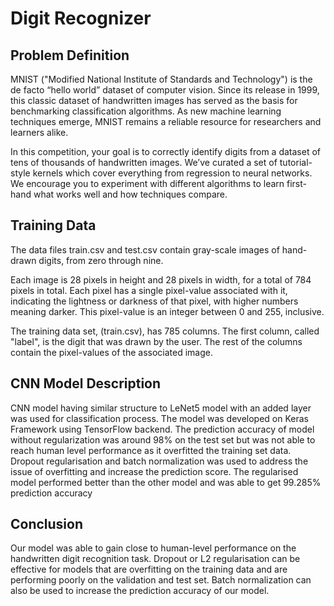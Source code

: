 # Digit Recognizer

## Problem Definition
MNIST ("Modified National Institute of Standards and Technology") is the de facto “hello world” dataset of computer vision. Since its release in 1999, this classic dataset of handwritten images has served as the basis for benchmarking classification algorithms. As new machine learning techniques emerge, MNIST remains a reliable resource for researchers and learners alike.

In this competition, your goal is to correctly identify digits from a dataset of tens of thousands of handwritten images. We’ve curated a set of tutorial-style kernels which cover everything from regression to neural networks. We encourage you to experiment with different algorithms to learn first-hand what works well and how techniques compare.

## Training Data
The data files train.csv and test.csv contain gray-scale images of hand-drawn digits, from zero through nine.

Each image is 28 pixels in height and 28 pixels in width, for a total of 784 pixels in total. Each pixel has a single pixel-value associated with it, indicating the lightness or darkness of that pixel, with higher numbers meaning darker. This pixel-value is an integer between 0 and 255, inclusive.

The training data set, (train.csv), has 785 columns. The first column, called "label", is the digit that was drawn by the user. The rest of the columns contain the pixel-values of the associated image.

## CNN Model Description
CNN model having similar structure to LeNet5 model with an added layer was used for classification process. The model was developed on Keras Framework using TensorFlow backend. The prediction accuracy of model without regularization was around 98% on the test set but was not able to reach human level performance as it overfitted the training set data. Dropout regularisation and batch normalization was used to address the issue of overfitting and increase the prediction score. The regularised model performed better than the other model and was able to get 99.285% prediction accuracy

## Conclusion
Our model was able to gain close to human-level performance on the handwritten digit recognition task.
Dropout or L2 regularisation can be effective for models that are overfitting on the training data and are performing poorly on the validation and test set. 
Batch normalization can also be used to increase the prediction accuracy of our model.

